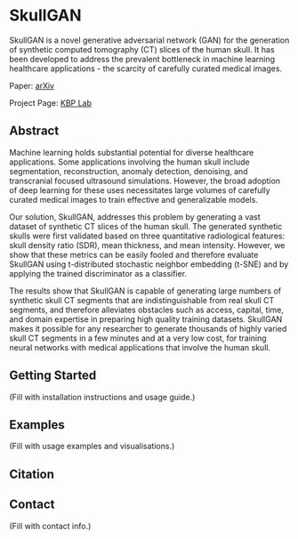 # SkullGAN

SkullGAN is a novel generative adversarial network (GAN) for the generation of synthetic computed tomography (CT) slices of the human skull. It has been developed to address the prevalent bottleneck in machine learning healthcare applications - the scarcity of carefully curated medical images.

Paper: [arXiv](https://arxiv.org/list/cs.AI/recent)

Project Page: [KBP Lab](https://kbplab.stanford.edu/SkullGAN/)

## Abstract

Machine learning holds substantial potential for diverse healthcare applications. Some applications involving the human skull include segmentation, reconstruction, anomaly detection, denoising, and transcranial focused ultrasound simulations. However, the broad adoption of deep learning for these uses necessitates large volumes of carefully curated medical images to train effective and generalizable models. 

Our solution, SkullGAN, addresses this problem by generating a vast dataset of synthetic CT slices of the human skull. The generated synthetic skulls were first validated based on three quantitative radiological features: skull density ratio (SDR), mean thickness, and mean intensity. However, we show that these metrics can be easily fooled and therefore evaluate SkullGAN using t-distributed stochastic neighbor embedding (t-SNE) and by applying the trained discriminator as a classifier. 

The results show that SkullGAN is capable of generating large numbers of synthetic skull CT segments that are indistinguishable from real skull CT segments, and therefore alleviates obstacles such as access, capital, time, and domain expertise in preparing high quality training datasets. SkullGAN makes it possible for any researcher to generate thousands of highly varied skull CT segments in a few minutes and at a very low cost, for training neural networks with medical applications that involve the human skull.

## Getting Started

(Fill with installation instructions and usage guide.)

## Examples

(Fill with usage examples and visualisations.)

## Citation



## Contact

(Fill with contact info.)
